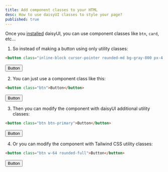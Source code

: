```yaml
---
title: Add component classes to your HTML
desc: How to use daisyUI classes to style your page?
published: true
---
```


Once you [installed](/docs/install) daisyUI, you can use component classes like `btn`, `card`, etc...

1. So instead of making a button using only utility classes:

```html
<button class="inline-block cursor-pointer rounded-md bg-gray-800 px-4 py-3 text-center text-sm font-semibold uppercase text-white transition duration-200 ease-in-out hover:bg-gray-900">Button</button>
```

<button class="inline-block px-4 py-3 text-sm font-semibold text-center text-white uppercase transition duration-200 ease-in-out bg-gray-800 rounded-md cursor-pointer hover:bg-gray-900">Button</button>

2. You can just use a component class like this:

```html
<button class="btn">Button</button>
```

<button class="btn">Button</button>

3. Then you can modify the component with daisyUI additional utility classes:

```html
<button class="btn btn-primary">Button</button>
```

<button class="btn btn-primary">Button</button>

4. Or you can modify the component with Tailwind CSS utility classes:

```html
<button class="btn w-64 rounded-full">Button</button>
```

<button class="w-64 rounded-full btn">Button</button>
